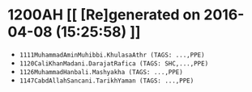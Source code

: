 # 1200AH [[ [Re]generated on 2016-04-08 (15:25:58) ]]

* `1111MuhammadAminMuhibbi.KhulasaAthr (TAGS: ...,PPE)`
* `1120CaliKhanMadani.DarajatRafica (TAGS: SHC,...,PPE)`
* `1126MuhammadHanbali.Mashyakha (TAGS: ...,PPE)`
* `1147CabdAllahSancani.TarikhYaman (TAGS: ...,PPE)`
